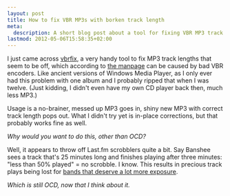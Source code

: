 ```yaml
---
layout: post
title: How to fix VBR MP3s with borken track length
meta:
  description: A short blog post about a tool for fixing VBR MP3 track lengths on Ubuntu.
lastmod: 2012-05-06T15:58:35+02:00
---
```


I just came across [vbrfix](http://home.gna.org/vbrfix/), a very handy tool to
fix MP3 track lengths that seem to be off, which according to [the
manpage](http://manpages.ubuntu.com/manpages/precise/man1/vbrfix.1.html) can be
caused by bad VBR encoders. Like ancient versions of Windows Media Player, as
I only ever had this problem with one album and I probably ripped that when
I was twelve. (Just kidding, I didn't even have my own CD player back then,
much less MP3.)

Usage is a no-brainer, messed up MP3 goes in, shiny new MP3 with correct track
length pops out. What I didn't try yet is in-place corrections, but that
probably works fine as well.

*Why would you want to do this, other than OCD?*

Well, it appears to throw off Last.fm scrobblers quite a bit. Say Banshee sees
a track that's 25 minutes long and finishes playing after three minutes: "less
than 50% played" = no scrobble. I know. This results in precious track plays
being lost for [bands that deserve a lot more
exposure](http://www.last.fm/music/A+Subtle+Plague).

*Which is still OCD, now that I think about it.*
